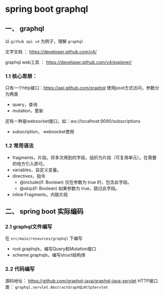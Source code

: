 # spring boot graphql

## 一、 graphql

以 `github api v4` 为例子，理解 `graphql`

文字文档 ： https://developer.github.com/v4/

graphql web工具 ： https://developer.github.com/v4/explorer/

### 1.1 核心思想：

只有一个http接口：https://api.github.com/graphql 使用post方式访问，参数分为两类
- query，查询
- mutation，更新

还有一种是websocket接口，如：ws://localhost:9090/subscriptions
- subscription， websocket使用

### 1.2 常用语法

- fragments，片段。将多次用到的字段，组织为片段（可复用单元）。在需要的地方引入即可。
- variables，自定义变量。
- directives，指令
	- @include(if: Boolean) 仅在参数为 true 时，包含此字段。
	- @skip(if: Boolean) 如果参数为 true，跳过此字段。
- inline Fragments，内联片段


## 二、 spring boot 实际编码

### 2.1 graphql文件编写

在 `src/main/resources/graphql` 下编写

- root.graphqls，编写Query和Mutation接口
- scheme.graphqls，编写struct结构体

### 2.2 代码编写

源码地址： https://github.com/graphql-java/graphql-java-servlet
HTTP接口类： `graphql.servlet.AbstractGraphQLHttpServlet`